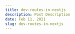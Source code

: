 ```yaml
---
title: dev-routes-in-nextjs
description: Post Description
date: Feb 11, 2021
slug: dev-routes-in-nextjs
---
```

